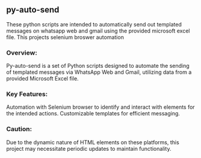 ## py-auto-send
These python scripts are intended to automatically send out templated messages on whatsapp web and gmail using the provided microsoft excel file. 
This projects selenium broswer automation

### Overview:
Py-auto-send is a set of Python scripts designed to automate the sending of templated messages via WhatsApp Web and Gmail, utilizing data from a provided Microsoft Excel file.

### Key Features:
Automation with Selenium browser to identify and interact with elements for the intended actions.
Customizable templates for efficient messaging.

### Caution:
Due to the dynamic nature of HTML elements on these platforms, this project may necessitate periodic updates to maintain functionality.
